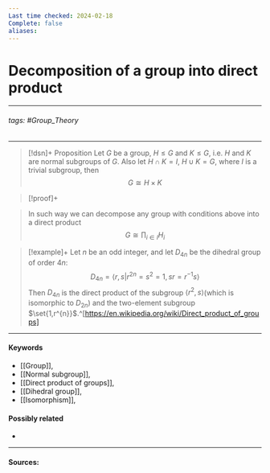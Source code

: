```yaml
---
Last time checked: 2024-02-18
Complete: false
aliases:
---
```

# Decomposition of a group into direct product
***
###### tags: #Group_Theory 
***
>[!dsn]+ Proposition
>Let $G$ be a group, $H\le G$ and $K\le G$, i.e. $H$ and $K$ are normal subgroups of $G$. Also let $H\cap K=I$, $H\cup K=G$, where $I$ is a trivial subgroup, then
>$$G\cong H\times K$$

>[!proof]+
>

>In such way we can decompose any group with conditions above into a direct product
>$$G\cong\prod_{i\in I}H_{i}$$

>[!example]+ 
>Let $n$ be an odd integer, and let $D_{4n}$ be the dihedral group of order $4n$:
>$$D_{4n}=\langle r,s|r^{2n}=s^{2}=1,sr=r^{-1}s\rangle$$
>Then $D_{4n}$ is the direct product of the subgroup $\langle r^{2},s\rangle$(which is isomorphic to $D_{2n}$) and the two-element subgroup $\set{1,r^{n}}$.^[https://en.wikipedia.org/wiki/Direct_product_of_groups]
***
#### Keywords
- [[Group]],
- [[Normal subgroup]],
- [[Direct product of groups]],
- [[Dihedral group]],
- [[Isomorphism]],
#### Possibly related
- 
***
#### Sources: